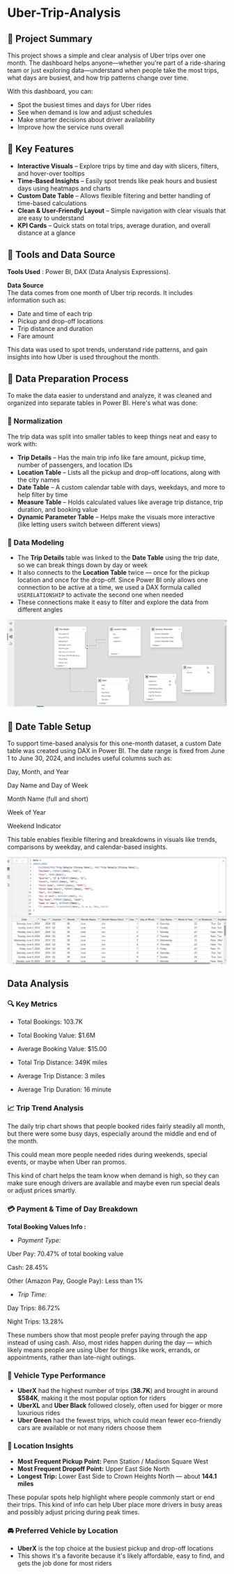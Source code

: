 # Uber-Trip-Analysis

## 📍 Project Summary

This project shows a simple and clear analysis of Uber trips over one month. The dashboard helps anyone—whether you're part of a ride-sharing team or just exploring data—understand when people take the most trips, what days are busiest, and how trip patterns change over time.

With this dashboard, you can:

- Spot the busiest times and days for Uber rides  
- See when demand is low and adjust schedules  
- Make smarter decisions about driver availability  
- Improve how the service runs overall

## 🌟 Key Features

- **Interactive Visuals** – Explore trips by time and day with slicers, filters, and hover-over tooltips  
- **Time-Based Insights** – Easily spot trends like peak hours and busiest days using heatmaps and charts  
- **Custom Date Table** – Allows flexible filtering and better handling of time-based calculations  
- **Clean & User-Friendly Layout** – Simple navigation with clear visuals that are easy to understand  
- **KPI Cards** – Quick stats on total trips, average duration, and overall distance at a glance

## 🧰 Tools and Data Source

**Tools Used** : Power BI, DAX (Data Analysis Expressions).

**Data Source**  
The data comes from one month of Uber trip records. It includes information such as:

- Date and time of each trip  
- Pickup and drop-off locations  
- Trip distance and duration  
- Fare amount  

This data was used to spot trends, understand ride patterns, and gain insights into how Uber is used throughout the month.


## 🧹 Data Preparation Process

To make the data easier to understand and analyze, it was cleaned and organized into separate tables in Power BI. Here's what was done:

### 🔄 Normalization  
The trip data was split into smaller tables to keep things neat and easy to work with:

- **Trip Details** – Has the main trip info like fare amount, pickup time, number of passengers, and location IDs  
- **Location Table** – Lists all the pickup and drop-off locations, along with the city names  
- **Date Table** – A custom calendar table with days, weekdays, and more to help filter by time  
- **Measure Table** – Holds calculated values like average trip distance, trip duration, and booking value  
- **Dynamic Parameter Table** – Helps make the visuals more interactive (like letting users switch between different views)

### 🔗 Data Modeling 
- The **Trip Details** table was linked to the **Date Table** using the trip date, so we can break things down by day or week  
- It also connects to the **Location Table** twice — once for the pickup location and once for the drop-off. Since Power BI only allows one connection to be active at a time, we used a DAX formula called `USERELATIONSHIP` to activate the second one when needed  
- These connections make it easy to filter and explore the data from different angles

![Modelling](https://github.com/Konstanlytics/Uber-Trip-Analysis/blob/main/Modelling.JPG)

## 📅 Date Table Setup

To support time-based analysis for this one-month dataset, a custom Date table was created using DAX in Power BI. The date range is fixed from June 1 to June 30, 2024, and includes useful columns such as:

Day, Month, and Year

Day Name and Day of Week

Month Name (full and short)

Week of Year

Weekend Indicator

This table enables flexible filtering and breakdowns in visuals like trends, comparisons by weekday, and calendar-based insights.

![Date table](https://github.com/Konstanlytics/Uber-Trip-Analysis/blob/main/Date%20table.JPG)



## Data Analysis

### 🔍 Key Metrics

- Total Bookings: 103.7K

- Total Booking Value: $1.6M

- Average Booking Value: $15.00

- Total Trip Distance: 349K miles

- Average Trip Distance: 3 miles

- Average Trip Duration: 16 minute

### 📈 Trip Trend Analysis
The daily trip chart shows that people booked rides fairly steadily all month, but there were some busy days, especially around the middle and end of the month.

This could mean more people needed rides during weekends, special events, or maybe when Uber ran promos.

This kind of chart helps the team know when demand is high, so they can make sure enough drivers are available and maybe even run special deals or adjust prices smartly.


### 💳 Payment & Time of Day Breakdown

**Total Booking Values Info :**

- *Payment Type:*

Uber Pay: 70.47% of total booking value

Cash: 28.45%

Other (Amazon Pay, Google Pay): Less than 1%

- *Trip Time:*

Day Trips: 86.72%

Night Trips: 13.28%

These numbers show that most people prefer paying through the app instead of using cash. Also, most rides happen during the day — which likely means people are using Uber for things like work, errands, or appointments, rather than late-night outings.


### 🚗 Vehicle Type Performance  
- **UberX** had the highest number of trips (**38.7K**) and brought in around **$584K**, making it the most popular option for riders  
- **UberXL** and **Uber Black** followed closely, often used for bigger or more luxurious rides  
- **Uber Green** had the fewest trips, which could mean fewer eco-friendly cars are available or not many riders choose them

### 📍 Location Insights  
- **Most Frequent Pickup Point:** Penn Station / Madison Square West  
- **Most Frequent Dropoff Point:** Upper East Side North  
- **Longest Trip:** Lower East Side to Crown Heights North — about **144.1 miles**

These popular spots help highlight where people commonly start or end their trips. This kind of info can help Uber place more drivers in busy areas and possibly adjust pricing during peak times.

### 🚘 Preferred Vehicle by Location  
- **UberX** is the top choice at the busiest pickup and drop-off locations  
- This shows it's a favorite because it's likely affordable, easy to find, and gets the job done for most riders
